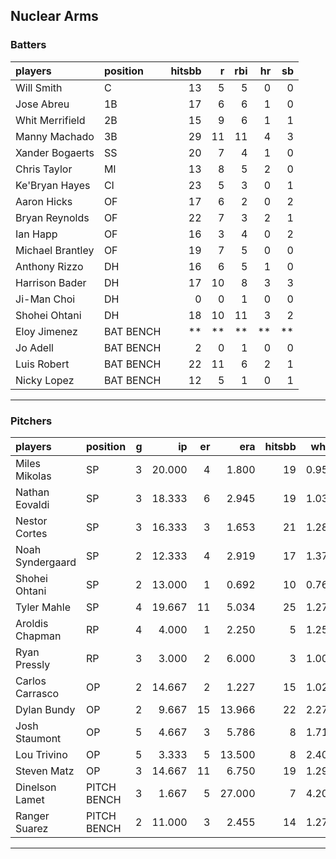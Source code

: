 ## Nuclear Arms

### Batters

 
|players          |position  | hitsbb|  r| rbi| hr| sb| 
|:----------------|:---------|------:|--:|---:|--:|--:| 
|Will Smith       |C         |     13|  5|   5|  0|  0| 
|Jose Abreu       |1B        |     17|  6|   6|  1|  0| 
|Whit Merrifield  |2B        |     15|  9|   6|  1|  1| 
|Manny Machado    |3B        |     29| 11|  11|  4|  3| 
|Xander Bogaerts  |SS        |     20|  7|   4|  1|  0| 
|Chris Taylor     |MI        |     13|  8|   5|  2|  0| 
|Ke'Bryan Hayes   |CI        |     23|  5|   3|  0|  1| 
|Aaron Hicks      |OF        |     17|  6|   2|  0|  2| 
|Bryan Reynolds   |OF        |     22|  7|   3|  2|  1| 
|Ian Happ         |OF        |     16|  3|   4|  0|  2| 
|Michael Brantley |OF        |     19|  7|   5|  0|  0| 
|Anthony Rizzo    |DH        |     16|  6|   5|  1|  0| 
|Harrison Bader   |DH        |     17| 10|   8|  3|  3| 
|Ji-Man Choi      |DH        |      0|  0|   1|  0|  0| 
|Shohei Ohtani    |DH        |     18| 10|  11|  3|  2| 
|Eloy Jimenez     |BAT BENCH |     **| **|  **| **| **| 
|Jo Adell         |BAT BENCH |      2|  0|   1|  0|  0| 
|Luis Robert      |BAT BENCH |     22| 11|   6|  2|  1| 
|Nicky Lopez      |BAT BENCH |     12|  5|   1|  0|  1| 

* * *

### Pitchers

 
|players          |position    |  g|     ip| er|    era| hitsbb|  whip| so|  w| sv| 
|:----------------|:-----------|--:|------:|--:|------:|------:|-----:|--:|--:|--:| 
|Miles Mikolas    |SP          |  3| 20.000|  4|  1.800|     19| 0.950| 13|  2|  0| 
|Nathan Eovaldi   |SP          |  3| 18.333|  6|  2.945|     19| 1.036| 18|  0|  0| 
|Nestor Cortes    |SP          |  3| 16.333|  3|  1.653|     21| 1.286| 17|  1|  0| 
|Noah Syndergaard |SP          |  2| 12.333|  4|  2.919|     17| 1.378| 10|  1|  0| 
|Shohei Ohtani    |SP          |  2| 13.000|  1|  0.692|     10| 0.769| 16|  1|  0| 
|Tyler Mahle      |SP          |  4| 19.667| 11|  5.034|     25| 1.271| 21|  1|  0| 
|Aroldis Chapman  |RP          |  4|  4.000|  1|  2.250|      5| 1.250|  1|  0|  4| 
|Ryan Pressly     |RP          |  3|  3.000|  2|  6.000|      3| 1.000|  1|  1|  1| 
|Carlos Carrasco  |OP          |  2| 14.667|  2|  1.227|     15| 1.023| 10|  2|  0| 
|Dylan Bundy      |OP          |  2|  9.667| 15| 13.966|     22| 2.276| 10|  0|  0| 
|Josh Staumont    |OP          |  5|  4.667|  3|  5.786|      8| 1.714|  7|  0|  0| 
|Lou Trivino      |OP          |  5|  3.333|  5| 13.500|      8| 2.400|  3|  0|  0| 
|Steven Matz      |OP          |  3| 14.667| 11|  6.750|     19| 1.295| 14|  1|  0| 
|Dinelson Lamet   |PITCH BENCH |  3|  1.667|  5| 27.000|      7| 4.200|  1|  0|  0| 
|Ranger Suarez    |PITCH BENCH |  2| 11.000|  3|  2.455|     14| 1.273| 10|  1|  0| 


* * *


